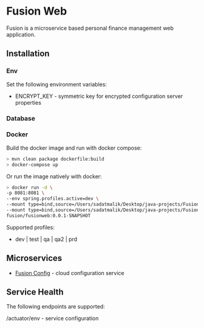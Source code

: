 # Fusion Web

Fusion is a microservice based personal finance management web application.

## Installation

### Env

Set the following environment variables:

- ENCRYPT_KEY - symmetric key for encrypted configuration server properties 

### Database

### Docker

Build the docker image and run with docker compose:

```bash
> mvn clean package dockerfile:build
> docker-compose up
```

Or run the image natively with docker:

```bash
> docker run -d \
-p 8081:8081 \
--env spring.profiles.active=dev \
--mount type=bind,source=/Users/sadatmalik/Desktop/java-projects/Fusion/certs/qwac.pfx,target=/Users/sadatmalik/Desktop/java-projects/Fusion/certs/qwac.pfx \ 
--mount type=bind,source=/Users/sadatmalik/Desktop/java-projects/Fusion/certs/server_pkcs8_key.der,target=/Users/sadatmalik/Desktop/java-projects/Fusion/certs/server_pkcs8_key.der \
fusion/fusionweb:0.0.1-SNAPSHOT
```

Supported profiles: 
- dev | test | qa | qa2 | prd

## Microservices

- [Fusion Config](https://github.com/sadatmalik/fusion-config) - cloud configuration service

## Service Health

The following endpoints are supported:

/actuator/env - service configuration